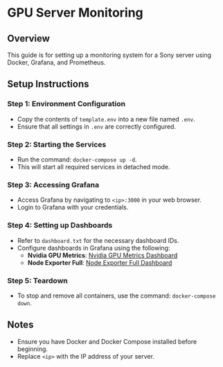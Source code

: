 # GPU Server Monitoring

## Overview
This guide is for setting up a monitoring system for a Sony server using Docker, Grafana, and Prometheus.

## Setup Instructions

### Step 1: Environment Configuration
- Copy the contents of `template.env` into a new file named `.env`.
- Ensure that all settings in `.env` are correctly configured.

### Step 2: Starting the Services
- Run the command: `docker-compose up -d`.
- This will start all required services in detached mode.

### Step 3: Accessing Grafana
- Access Grafana by navigating to `<ip>:3000` in your web browser.
- Login to Grafana with your credentials.

### Step 4: Setting up Dashboards
- Refer to `dashboard.txt` for the necessary dashboard IDs.
- Configure dashboards in Grafana using the following:
  - **Nvidia GPU Metrics**: [Nvidia GPU Metrics Dashboard](https://grafana.com/grafana/dashboards/14574-nvidia-gpu-metrics/)
  - **Node Exporter Full**: [Node Exporter Full Dashboard](https://grafana.com/grafana/dashboards/1860-node-exporter-full/)

### Step 5: Teardown
- To stop and remove all containers, use the command: `docker-compose down`.

## Notes
- Ensure you have Docker and Docker Compose installed before beginning.
- Replace `<ip>` with the IP address of your server.


